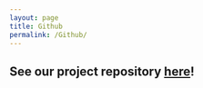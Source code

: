 ```yaml
---
layout: page
title: Github
permalink: /Github/
---
```


## See our project repository <a href="https://github.com/williamtrang/VaCe">here</a>!
